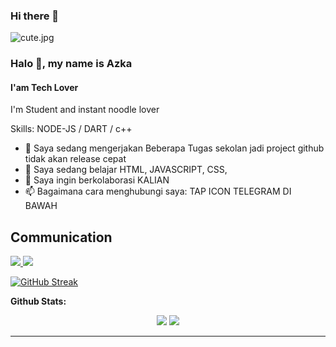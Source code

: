 ### Hi there 👋

![cute.jpg](https://github.com/azkadev/azkadev/blob/main/cute.jpg)


### Halo 👋, my name is Azka
#### I'am Tech Lover
I'm Student and instant noodle lover

Skills: NODE-JS / DART / c++

- 🔭 Saya sedang mengerjakan Beberapa Tugas sekolan jadi project github tidak akan release cepat 
- 🌱 Saya sedang belajar HTML, JAVASCRIPT, CSS,  
- 👯 Saya ingin berkolaborasi KALIAN 
- 📫 Bagaimana cara menghubungi saya: TAP ICON TELEGRAM DI BAWAH 

<h2> Communication </h2>
 <p>

<a href="https://www.youtube.com/channel/UCjbSpwL1nGHnAEHN2fbh7DQ">
<img src="https://user-images.githubusercontent.com/25087769/97784839-5fc7f280-1bb2-11eb-8b1f-c17fc54fb428.png"/>
</a>
<a href="http://azkadev.github.io">
<img src="https://user-images.githubusercontent.com/25087769/87176037-2c4f1880-c2e2-11ea-8a13-41c90b711b9f.png"/>
</a>
</p>

[![GitHub Streak](https://github-readme-streak-stats.herokuapp.com?user=azkadev&theme=tokyonight&ring=DD2727&fire=FDFF00&sideNums=DD65D8)](https://git.io/streak-stats)

**Github Stats:**

<p align="center">
  

  <img src="https://github-readme-stats.vercel.app/api?username=azkadev&hide=stars&show_icons=true&theme=dracula&line_height=32">
  <img src="https://github-readme-stats.vercel.app/api/top-langs/?username=azkadev&count_private=true&theme=dracula">

</p>

 ---
